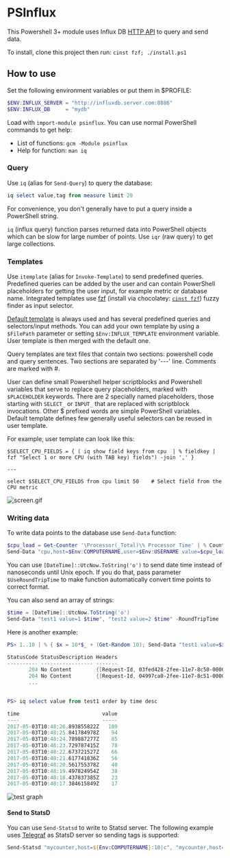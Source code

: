# PSInflux

This Powershell 3+ module uses Influx DB [HTTP API](https://docs.influxdata.com/influxdb/v1.2/guides/querying_data) to query and send data.

To install, clone this project then run: `cinst fzf; ./install.ps1`

## How to use

Set the following environment variables or put them in $PROFILE:

```powershell
$ENV:INFLUX_SERVER = "http://influxdb.server.com:8086"
$ENV:INFLUX_DB     = "mydb"
```

Load with `import-module psinflux`. You can use normal PowerShell commands to get help:

* List of functions: `gcm -Module psinflux`
* Help for function: `man iq`

### Query

Use `iq` (alias for `Send-Query`) to query the database:

```powershell
iq select value,tag from measure limit 20
```

For convenience, you don't generally have to put a query inside a PowerShell string.

`iq` (influx query) function parses returned data into PowerShell objects which can be slow for large number of points. Use `iqr` (raw query) to get large collections.

### Templates

Use `itemplate` (alias for `Invoke-Template`) to send predefined queries. Predefined queries can be added by the user and can contain PowerShell placeholders for getting the user input, for example metric or database name. Integrated templates use [fzf](https://github.com/junegunn/fzf) (install via chocolatey: [`cinst fzf`](https://chocolatey.org/packages/fzf)) fuzzy finder as input selector.

[Default template](https://github.com/majkinetor/psinflux/blob/master/templates.txt) is always used and has several predefined queries and selectors/input methods. You can add your own template by using a `$FilePath` parameter or setting `$Env:INFLUX_TEMPLATE` environment variable. User template is then merged with the default one.

Query templates are text files that contain two sections: powershell code and query sentences. Two sections are separated by '---' line. Comments are marked with #.

User can define small Powershell helper scriptblocks and Powershell variables that serve to replace query placeholders, marked with `$PLACEHOLDER` keywords. There are 2 specially named placeholders, those starting with `SELECT_` or `INPUT_` that are replaced with scriptblock invocations. Other $ prefixed words are simple PowerShell variables. Default template defines few generally useful selectors can be reused in user template.

For example, user template can look like this:

```
$SELECT_CPU_FIELDS = { ( iq show field keys from cpu  | % fieldkey | fzf "Select 1 or more CPU (with TAB key) fields") -join ',' }

---

select $SELECT_CPU_FIELDS from cpu limit 50    # Select field from the CPU metric
```

![screen.gif](https://cdn.rawgit.com/majkinetor/psinflux/1cd398bc/screen.gif)

### Writing data

To write data points to the database use `Send-Data` function:

```powershell
$cpu_load = Get-Counter '\Processor(_Total)\% Processor Time' | % CounterSamples | % CookedValue
Send-Data "cpu,host=$Env:COMPUTERNAME,user=$Env:USERNAME value=$cpu_load"
```

You can use `[DateTime]::UtcNow.ToString('o')` to send date time instead of nanoseconds until Unix epoch. If you do that, pass parameter `$UseRoundTripTime` to make function automatically convert time points to correct format.

You can also send an array of strings:

```powershell
$time = [DateTime]::UtcNow.ToString('o')
Send-Data "test1 value=1 $time", "test2 value=2 $time" -RoundTripTime
```


Here is another example:

```powershell
PS> 1..10 | % { $x = 10*$_ + (Get-Random 10); Send-Data "test1 value=$x"; sleep 1 }

StatusCode StatusDescription Headers
---------- ----------------- -------
       204 No Content        {[Request-Id, 03fed428-2fee-11e7-8c50-000000000000], [X-Influxdb-Version, 1.2.2], [Content-Type, application/json], [Date, Wed, 03 May 2017 10:48:17 GMT]}
       204 No Content        {[Request-Id, 04997ca0-2fee-11e7-8c51-000000000000], [X-Influxdb-Version, 1.2.2], [Content-Type, application/json], [Date, Wed, 03 May 2017 10:48:18 GMT]}
       ...

 
PS> iq select value from test1 order by time desc

time                           value
----                           -----
2017-05-03T10:48:26.893855822Z   109
2017-05-03T10:48:25.841784978Z    94
2017-05-03T10:48:24.789887277Z    85
2017-05-03T10:48:23.729787415Z    78
2017-05-03T10:48:22.673721527Z    66
2017-05-03T10:48:21.617741836Z    56
2017-05-03T10:48:20.561755378Z    40
2017-05-03T10:48:19.497824954Z    38
2017-05-03T10:48:18.437837385Z    23
2017-05-03T10:48:17.384615849Z    17
```

![test graph](https://cdn.rawgit.com/majkinetor/psinflux/2537038c/test1.png)


#### Send to StatsD

You can use `Send-Statsd` to write to Statsd server. The following example uses [Telegraf](https://www.influxdata.com/getting-started-with-sending-statsd-metrics-to-telegraf-influxdb/) as StatsD server so sending tags is supported:

```powershell
Send-Statsd "mycounter,host=${Env:COMPUTERNAME}:10|c", "mycounter,host=MEH:100|c" -Ip 127.0.0.1
```

